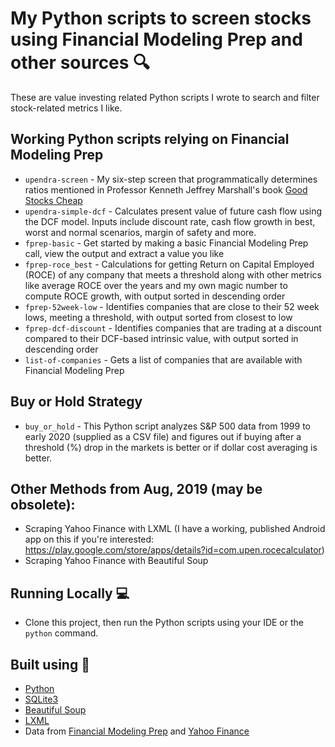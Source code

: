 # My Python scripts to screen stocks using Financial Modeling Prep and other sources 🔍

These are value investing related Python scripts I wrote to search and filter stock-related metrics I like.

## Working Python scripts relying on Financial Modeling Prep 

- `upendra-screen` - My six-step screen that programmatically determines ratios mentioned in Professor Kenneth Jeffrey Marshall's book [Good Stocks Cheap](https://www.amazon.com/Good-Stocks-Cheap-Confidence-Outperformance/dp/125983607X)
- `upendra-simple-dcf` - Calculates present value of future cash flow using the DCF model. Inputs include discount rate, cash flow growth in best, worst and normal scenarios, margin of safety and more.
- `fprep-basic` - Get started by making a basic Financial Modeling Prep call, view the output and extract a value you like
- `fprep-roce_best` - Calculations for getting Return on Capital Employed (ROCE) of any company that meets a threshold along with other metrics like average ROCE over the years and my own magic number to compute ROCE growth, with output sorted in descending order
- `fprep-52week-low` - Identifies companies that are close to their 52 week lows, meeting a threshold, with output sorted from closest to low
- `fprep-dcf-discount` - Identifies companies that are trading at a discount compared to their DCF-based intrinsic value, with output sorted in descending order
- `list-of-companies` - Gets a list of companies that are available with Financial Modeling Prep

## Buy or Hold Strategy

- `buy_or_hold` - This Python script analyzes S&P 500 data from 1999 to early 2020 (supplied as a CSV file) and figures out if buying after a threshold (%) drop in the markets is better or if dollar cost averaging is better.

## Other Methods from Aug, 2019 (may be obsolete):

- Scraping Yahoo Finance with LXML (I have a working, published Android app on this if you're interested: https://play.google.com/store/apps/details?id=com.upen.rocecalculator)
- Scraping Yahoo Finance with Beautiful Soup

## Running Locally 💻

- Clone this project, then run the Python scripts using your IDE or the `python` command.

## Built using 🧰

- [Python](https://python.org/)
- [SQLite3](https://docs.python.org/3/library/sqlite3.html)
- [Beautiful Soup](https://www.crummy.com/software/BeautifulSoup/bs4/doc/)
- [LXML](https://lxml.de)
- Data from [Financial Modeling Prep](https://financialmodelingprep.com) and [Yahoo Finance](https://finance.yahoo.com)
